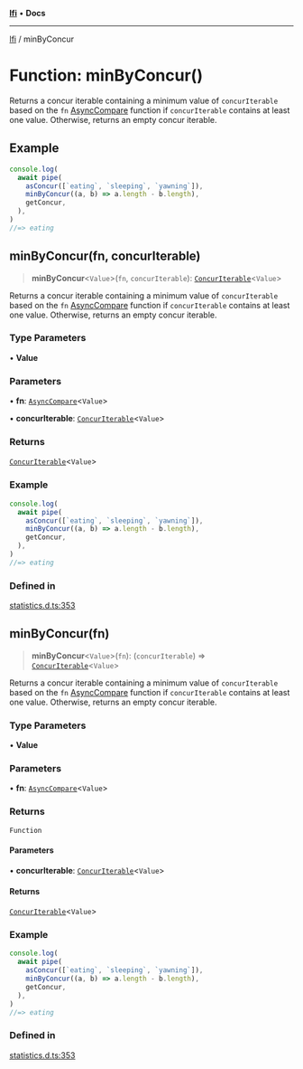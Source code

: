 [**lfi**](../readme.md) • **Docs**

***

[lfi](../globals.md) / minByConcur

# Function: minByConcur()

Returns a concur iterable containing a minimum value of `concurIterable`
based on the `fn` [AsyncCompare](../type-aliases/AsyncCompare.md) function if `concurIterable` contains
at least one value. Otherwise, returns an empty concur iterable.

## Example

```js
console.log(
  await pipe(
    asConcur([`eating`, `sleeping`, `yawning`]),
    minByConcur((a, b) => a.length - b.length),
    getConcur,
  ),
)
//=> eating
```

## minByConcur(fn, concurIterable)

> **minByConcur**\<`Value`\>(`fn`, `concurIterable`): [`ConcurIterable`](../type-aliases/ConcurIterable.md)\<`Value`\>

Returns a concur iterable containing a minimum value of `concurIterable`
based on the `fn` [AsyncCompare](../type-aliases/AsyncCompare.md) function if `concurIterable` contains
at least one value. Otherwise, returns an empty concur iterable.

### Type Parameters

• **Value**

### Parameters

• **fn**: [`AsyncCompare`](../type-aliases/AsyncCompare.md)\<`Value`\>

• **concurIterable**: [`ConcurIterable`](../type-aliases/ConcurIterable.md)\<`Value`\>

### Returns

[`ConcurIterable`](../type-aliases/ConcurIterable.md)\<`Value`\>

### Example

```js
console.log(
  await pipe(
    asConcur([`eating`, `sleeping`, `yawning`]),
    minByConcur((a, b) => a.length - b.length),
    getConcur,
  ),
)
//=> eating
```

### Defined in

[statistics.d.ts:353](https://github.com/TomerAberbach/lfi/blob/fd6e1ff9d7b7d249090f89ead6d0a30e26aba2e4/src/operations/statistics.d.ts#L353)

## minByConcur(fn)

> **minByConcur**\<`Value`\>(`fn`): (`concurIterable`) => [`ConcurIterable`](../type-aliases/ConcurIterable.md)\<`Value`\>

Returns a concur iterable containing a minimum value of `concurIterable`
based on the `fn` [AsyncCompare](../type-aliases/AsyncCompare.md) function if `concurIterable` contains
at least one value. Otherwise, returns an empty concur iterable.

### Type Parameters

• **Value**

### Parameters

• **fn**: [`AsyncCompare`](../type-aliases/AsyncCompare.md)\<`Value`\>

### Returns

`Function`

#### Parameters

• **concurIterable**: [`ConcurIterable`](../type-aliases/ConcurIterable.md)\<`Value`\>

#### Returns

[`ConcurIterable`](../type-aliases/ConcurIterable.md)\<`Value`\>

### Example

```js
console.log(
  await pipe(
    asConcur([`eating`, `sleeping`, `yawning`]),
    minByConcur((a, b) => a.length - b.length),
    getConcur,
  ),
)
//=> eating
```

### Defined in

[statistics.d.ts:353](https://github.com/TomerAberbach/lfi/blob/fd6e1ff9d7b7d249090f89ead6d0a30e26aba2e4/src/operations/statistics.d.ts#L353)
